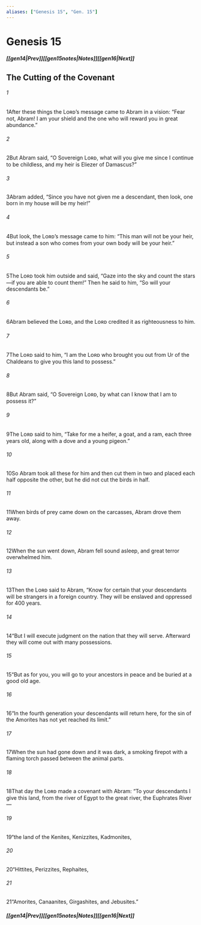 ```yaml
---
aliases: ["Genesis 15", "Gen. 15"]
---
```

# Genesis 15
##### <span class=arrow-left></span>[[gen14|Prev]]<span class=navigation-separator></span>[[gen15notes|Notes]]<span class=navigation-separator></span>[[gen16|Next]]<span class=arrow-right></span>
## The Cutting of the Covenant
###### 1
<span class=verse-first>1</span>After these things the Lᴏʀᴅ’s message came to Abram in a vision: “Fear not, Abram! I am your shield and the one who will reward you in great abundance.”
###### 2
<span class=verse-body>2</span>But Abram said, “O Sovereign Lᴏʀᴅ, what will you give me since I continue to be childless, and my heir is Eliezer of Damascus?”
###### 3
<span class=verse-body>3</span>Abram added, “Since you have not given me a descendant, then look, one born in my house will be my heir!”
###### 4
<span class=verse-body>4</span>But look, the Lᴏʀᴅ’s message came to him: “This man will not be your heir, but instead a son who comes from your own body will be your heir.”
###### 5
<span class=verse-body>5</span>The Lᴏʀᴅ took him outside and said, “Gaze into the sky and count the stars—if you are able to count them!” Then he said to him, “So will your descendants be.”
###### 6
<span class=verse-body>6</span>Abram believed the Lᴏʀᴅ, and the Lᴏʀᴅ credited it as righteousness to him.
###### 7
<span class=verse-body>7</span>The Lᴏʀᴅ said to him, “I am the Lᴏʀᴅ who brought you out from Ur of the Chaldeans to give you this land to possess.”
###### 8
<span class=verse-body>8</span>But Abram said, “O Sovereign Lᴏʀᴅ, by what can I know that I am to possess it?”
###### 9
<span class=verse-body>9</span>The Lᴏʀᴅ said to him, “Take for me a heifer, a goat, and a ram, each three years old, along with a dove and a young pigeon.”
###### 10
<span class=verse-body>10</span>So Abram took all these for him and then cut them in two and placed each half opposite the other, but he did not cut the birds in half.
###### 11
<span class=verse-body>11</span>When birds of prey came down on the carcasses, Abram drove them away.
<div class=paragraph-break></div>

###### 12
<span class=verse-first>12</span>When the sun went down, Abram fell sound asleep, and great terror overwhelmed him.
###### 13
<span class=verse-body>13</span>Then the Lᴏʀᴅ said to Abram, “Know for certain that your descendants will be strangers in a foreign country. They will be enslaved and oppressed for 400 years.
###### 14
<span class=verse-body>14</span>“But I will execute judgment on the nation that they will serve. Afterward they will come out with many possessions.
###### 15
<span class=verse-body>15</span>“But as for you, you will go to your ancestors in peace and be buried at a good old age.
###### 16
<span class=verse-body>16</span>“In the fourth generation your descendants will return here, for the sin of the Amorites has not yet reached its limit.”
<div class=paragraph-break></div>

###### 17
<span class=verse-first>17</span>When the sun had gone down and it was dark, a smoking firepot with a flaming torch passed between the animal parts.
###### 18
<span class=verse-body>18</span>That day the Lᴏʀᴅ made a covenant with Abram: “To your descendants I give this land, from the river of Egypt to the great river, the Euphrates River—
###### 19
<span class=verse-body>19</span>“the land of the Kenites, Kenizzites, Kadmonites,
###### 20
<span class=verse-body>20</span>“Hittites, Perizzites, Rephaites,
###### 21
<span class=verse-body>21</span>“Amorites, Canaanites, Girgashites, and Jebusites.”
##### <span class=arrow-left></span>[[gen14|Prev]]<span class=navigation-separator></span>[[gen15notes|Notes]]<span class=navigation-separator></span>[[gen16|Next]]<span class=arrow-right></span>